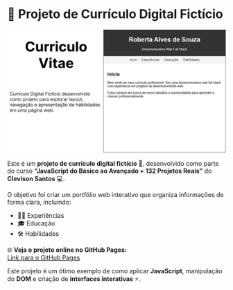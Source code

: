 # 📝 Projeto de Currículo Digital Fictício

![Banner de Apresentação](./image/curriculo_vitae_banner.png)

Este é um **projeto de currículo digital fictício** 🎨, desenvolvido como parte do curso **“JavaScript do Básico ao Avançado + 132 Projetos Reais”** do **Clevison Santos** 💻.  

O objetivo foi criar um portfólio web interativo que organiza informações de forma clara, incluindo:  

- 🧑‍💼 Experiências  
- 🎓 Educação  
- 🛠️ Habilidades  

🌐 **Veja o projeto online no GitHub Pages:**  
[Link para o GitHub Pages](https://thamiressarges.github.io/curriculum-vitae)  

Este projeto é um ótimo exemplo de como aplicar **JavaScript**, manipulação do **DOM** e criação de **interfaces interativas** ⚡.
